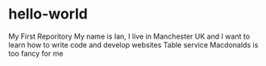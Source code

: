 # hello-world
My First Reporitory
My name is Ian, I live in Manchester UK and I want to learn how to write code and develop websites
Table service Macdonalds is too fancy for me
